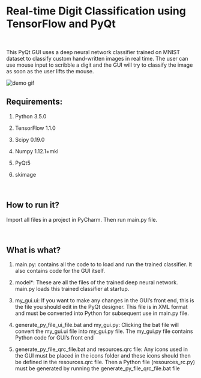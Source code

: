 Real-time Digit Classification using TensorFlow and PyQt
========================================================

 

This PyQt GUI uses a deep neural network classifier trained on MNIST dataset to
classify custom hand-written images in real time. The user can use mouse input
to scribble a digit and the GUI will try to classify the image as soon as the
user lifts the mouse.

![demo
gif](<https://github.com/adnaniazi/real-time-digit-classifier/blob/master/demo.gif>)

Requirements:
-------------

1. Python 3.5.0

2. TensorFlow 1.1.0

3. Scipy 0.19.0

4. Numpy 1.12.1+mkl

5. PyQt5

6. skimage

 

How to run it?
--------------

Import all files in a project in PyCharm. Then run main.py file.

 

What is what?
-------------

1. main.py: contains all the code to to load and run the trained classifier. It
also contains code for the GUI itself.

2. model\*: These are all the files of the trained deep neural network. main.py
loads this trained classifier at startup.

3. my_gui.ui: If you want to make any changes in the GUI’s front end, this is
the file you should edit in the PyQt designer. This file is in XML format and
must be converted into Python for subsequent use in main.py file.

4. generate_py_file_ui_file.bat and my_gui.py: Clicking the bat file will
convert the my_gui.ui file into my_gui.py file. The my_gui.py file contains
Python code for GUI’s front end

5. generate_py_file_qrc_file.bat and resources.qrc file: Any icons used in the
GUI must be placed in the icons folder and these icons should then be defined in
the resources.qrc file. Then a Python file (resources_rc.py) must be generated
by running the generate_py_file_qrc_file.bat file
